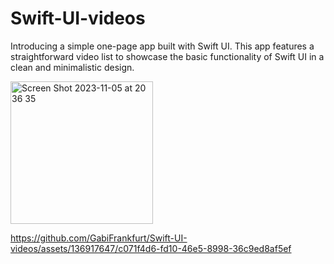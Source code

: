 # Swift-UI-videos
Introducing a simple one-page app built with Swift UI. This app features a straightforward video list to showcase the basic functionality of Swift UI in a clean and minimalistic design.

<img width="228" alt="Screen Shot 2023-11-05 at 20 36 35" src="https://github.com/GabiFrankfurt/Swift-UI-videos/assets/136917647/ce8dcddb-e433-41c7-b383-1713ab3b39f4">

https://github.com/GabiFrankfurt/Swift-UI-videos/assets/136917647/c071f4d6-fd10-46e5-8998-36c9ed8af5ef


